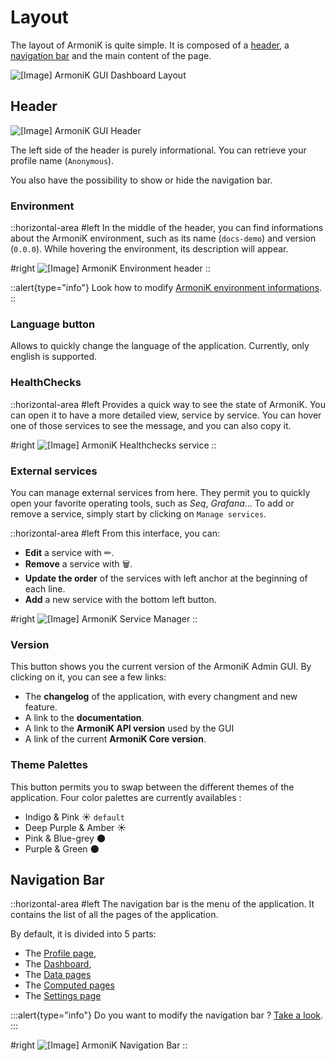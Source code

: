 # Layout

The layout of ArmoniK is quite simple. It is composed of a [header](#header), a [navigation bar](#navigation-bar) and the main content of the page.

![\[Image\] ArmoniK GUI Dashboard Layout](/armonik-layout.png)

## Header

![\[Image\] ArmoniK GUI Header](/armonik-header.png)

The left side of the header is purely informational. You can retrieve your profile name (`Anonymous`).

You also have the possibility to show or hide the navigation bar.

### Environment

::horizontal-area
#left
In the middle of the header, you can find informations about the ArmoniK environment, such as its name (`docs-demo`) and version (`0.0.0`).
While hovering the environment, its description will appear.

#right
![\[Image\] ArmoniK Environment header](/armonik-env-header.png)
::

::alert{type="info"}
Look how to modify [ArmoniK environment informations](https://aneoconsulting.github.io/ArmoniK/guide/differentiate-environments).
::

### Language button

Allows to quickly change the language of the application. Currently, only english is supported.

### HealthChecks 

::horizontal-area
#left
Provides a quick way to see the state of ArmoniK. You can open it to have a more detailed view, service by service. You can hover one of those services to see the message, and you can also copy it.

#right
![\[Image\] ArmoniK Healthchecks service](/armonik-healthcheck.png)
::

### External services

You can manage external services from here. They permit you to quickly open your favorite operating tools, such as *Seq*, *Grafana*... 
To add or remove a service, simply start by clicking on `Manage services`.

::horizontal-area
#left
From this interface, you can:
- **Edit** a service with ✏.
- **Remove** a service with 🗑.
- **Update the order** of the services with left anchor at the beginning of each line.
- **Add** a new service with the bottom left button.

#right
![\[Image\] ArmoniK Service Manager](/armonik-services-manager.png)
::

### Version

This button shows you the current version of the ArmoniK Admin GUI. By clicking on it, you can see a few links:
- The **changelog** of the application, with every changment and new feature.
- A link to the **documentation**.
- A link to the **ArmoniK API version** used by the GUI
- A link of the current **ArmoniK Core version**.

### Theme Palettes

This button permits you to swap between the different themes of the application. Four color palettes are currently availables :
- Indigo & Pink ☀ `default`
- Deep Purple & Amber ☀
- Pink & Blue-grey 🌑
- Purple & Green 🌑

## Navigation Bar

::horizontal-area
#left
The navigation bar is the menu of the application. It contains the list of all the pages of the application.

By default, it is divided into 5 parts:

- The [Profile page](./2.Profile.md),
- The [Dashboard](./3.Dashboard.md),
- The [Data pages](./5.Data/1.Applications.md)
- The [Computed pages](./6.Computed/1.Sessions.md)
- The [Settings page](./7.Settings/0.navigation.md)

:::alert{type="info"}
Do you want to modify the navigation bar ? [Take a look](./7.Settings/0.navigation.md).
:::

#right
![\[Image\] ArmoniK Navigation Bar](/armonik-navigation-bar.png)
::